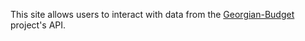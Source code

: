 This site allows users to interact with data from the [Georgian-Budget](https://github.com/JumpStartGeorgia/Georgian-Budget) project's API.

